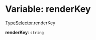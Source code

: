 # Variable: renderKey

[TypeSelector](/en/auto-docs/form-materials/modules/TypeSelector.md).renderKey

**renderKey**: `string`
